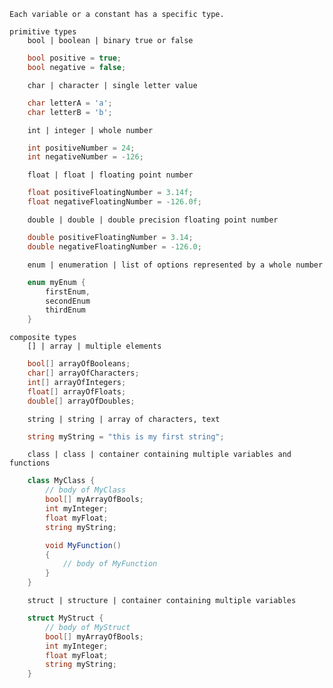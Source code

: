 	Each variable or a constant has a specific type.
	
	primitive types
		bool | boolean | binary true or false

```csharp
	bool positive = true;
	bool negative = false;
```

		char | character | single letter value

```csharp
	char letterA = 'a';
	char letterB = 'b';
```
		
		int | integer | whole number
		
```csharp
	int positiveNumber = 24;
	int negativeNumber = -126;
```
		
		float | float | floating point number

```csharp
	float positiveFloatingNumber = 3.14f;
	float negativeFloatingNumber = -126.0f;
```

		double | double | double precision floating point number

```csharp
	double positiveFloatingNumber = 3.14;
	double negativeFloatingNumber = -126.0;
```

		enum | enumeration | list of options represented by a whole number

```csharp
	enum myEnum {
		firstEnum,
		secondEnum
		thirdEnum
	}
```
		
	composite types
		[] | array | multiple elements

```csharp
	bool[] arrayOfBooleans;
	char[] arrayOfCharacters;
	int[] arrayOfIntegers;
	float[] arrayOfFloats;
	double[] arrayOfDoubles;
```

		string | string | array of characters, text


```csharp
	string myString = "this is my first string";
```

		class | class | container containing multiple variables and functions

```csharp
	class MyClass {
		// body of MyClass
		bool[] myArrayOfBools;
		int myInteger;
		float myFloat;
		string myString;

		void MyFunction()
		{
			// body of MyFunction
		}
	}
```

		struct | structure | container containing multiple variables

```csharp
	struct MyStruct {
		// body of MyStruct
		bool[] myArrayOfBools;
		int myInteger;
		float myFloat;
		string myString;
	}
```

